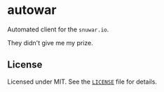 # autowar
Automated client for the `snuwar.io`.

They didn't give me my prize.

## License
Licensed under MIT. See the [`LICENSE`](LICENSE) file for details.
